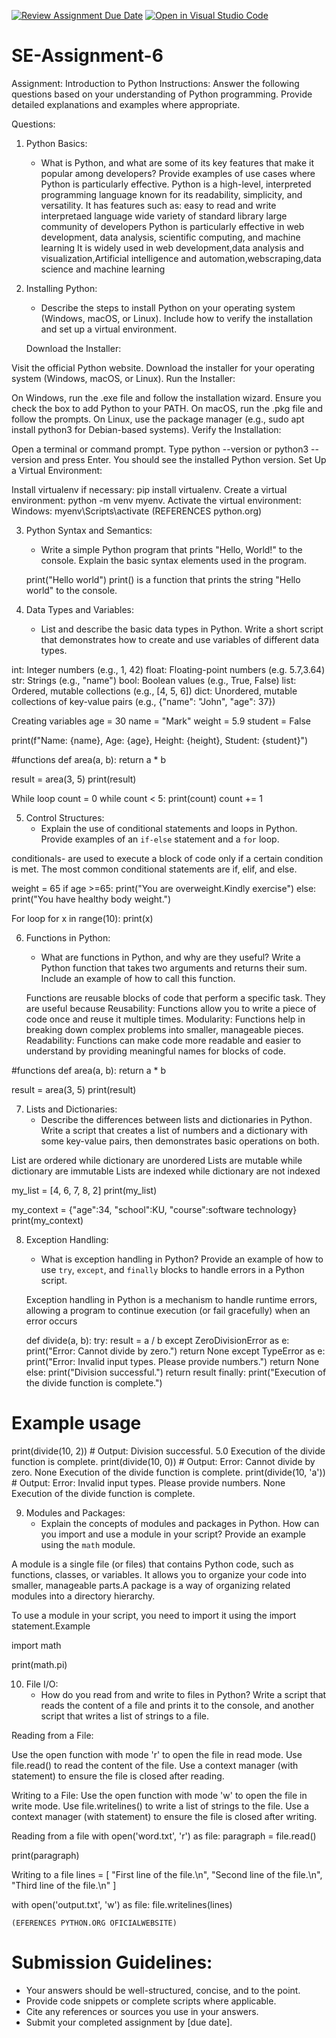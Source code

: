 [![Review Assignment Due Date](https://classroom.github.com/assets/deadline-readme-button-22041afd0340ce965d47ae6ef1cefeee28c7c493a6346c4f15d667ab976d596c.svg)](https://classroom.github.com/a/WfNmjXUk)
[![Open in Visual Studio Code](https://classroom.github.com/assets/open-in-vscode-2e0aaae1b6195c2367325f4f02e2d04e9abb55f0b24a779b69b11b9e10269abc.svg)](https://classroom.github.com/online_ide?assignment_repo_id=15340636&assignment_repo_type=AssignmentRepo)
# SE-Assignment-6
 Assignment: Introduction to Python
Instructions:
Answer the following questions based on your understanding of Python programming. Provide detailed explanations and examples where appropriate.

 Questions:

1. Python Basics:
   - What is Python, and what are some of its key features that make it popular among developers? Provide examples of use cases where Python is particularly effective.
   Python is a high-level, interpreted programming language known for its readability, simplicity, and versatility.
   It has features such as: easy to read and write
                            interpretaed language
                            wide variety of standard library
                            large community of developers
                            Python is particularly effective in web development, data analysis, scientific computing, and machine learning
   It is widely used in web development,data analysis and visualization,Artificial intelligence and automation,webscraping,data science and machine learning

2. Installing Python:
   - Describe the steps to install Python on your operating system (Windows, macOS, or Linux). Include how to verify the installation and set up a virtual environment.

   Download the Installer:

Visit the official Python website.
Download the installer for your operating system (Windows, macOS, or Linux).
Run the Installer:

On Windows, run the .exe file and follow the installation wizard. Ensure you check the box to add Python to your PATH.
On macOS, run the .pkg file and follow the prompts.
On Linux, use the package manager (e.g., sudo apt install python3 for Debian-based systems).
Verify the Installation:

Open a terminal or command prompt.
Type python --version or python3 --version and press Enter. You should see the installed Python version.
Set Up a Virtual Environment:

Install virtualenv if necessary: pip install virtualenv.
Create a virtual environment: python -m venv myenv.
Activate the virtual environment:
Windows: myenv\Scripts\activate
(REFERENCES python.org)

3. Python Syntax and Semantics:
   - Write a simple Python program that prints "Hello, World!" to the console. Explain the basic syntax elements used in the program.

   print("Hello world")
   print() is a function that prints the string "Hello world" to the console.

4. Data Types and Variables:
   - List and describe the basic data types in Python. Write a short script that demonstrates how to create and use variables of different data types.

int: Integer numbers (e.g., 1, 42)
float: Floating-point numbers (e.g. 5.7,3.64)
str: Strings (e.g., "name")
bool: Boolean values (e.g., True, False)
list: Ordered, mutable collections (e.g., [4, 5, 6])
dict: Unordered, mutable collections of key-value pairs (e.g., {"name": "John", "age": 37})

 Creating variables
age = 30
name = "Mark"
weight = 5.9
student = False

print(f"Name: {name}, Age: {age}, Height: {height}, Student: {student}")


#functions
def area(a, b):
    return a * b

result = area(3, 5)
print(result)  



While loop
count = 0
while count < 5:
    print(count)
    count += 1




5. Control Structures:
   - Explain the use of conditional statements and loops in Python. Provide examples of an `if-else` statement and a `for` loop.

 conditionals- are used to execute a block of code only if a certain condition is met. The most common conditional statements are if, elif, and else. 

weight = 65
if age >=65:
    print("You are overweight.Kindly exercise")
else:
    print("You have healthy body weight.")

For loop
for x in range(10):
    print(x)

6. Functions in Python:
   - What are functions in Python, and why are they useful? Write a Python function that takes two arguments and returns their sum. Include an example of how to call this function.

   Functions are reusable blocks of code that perform a specific task.
They are useful because
Reusability: Functions allow you to write a piece of code once and reuse it multiple times.
Modularity: Functions help in breaking down complex problems into smaller, manageable pieces.
Readability: Functions can make code more readable and easier to understand by providing meaningful names for blocks of code.

#functions
def area(a, b):
    return a * b

result = area(3, 5)
print(result) 

7. Lists and Dictionaries:
   - Describe the differences between lists and dictionaries in Python. Write a script that creates a list of numbers and a dictionary with some key-value pairs, then demonstrates basic operations on both.

List are ordered while dictionary are unordered
Lists are mutable while dictionary are immutable
Lists are indexed while dictionary are not indexed

my_list = [4, 6, 7, 8, 2]
print(my_list)

my_context = {"age":34, "school":KU, "course":software technology}
print(my_context)

8. Exception Handling:
   - What is exception handling in Python? Provide an example of how to use `try`, `except`, and `finally` blocks to handle errors in a Python script.

   Exception handling in Python is a mechanism to handle runtime errors, allowing a program to continue execution (or fail gracefully) when an error occurs

   def divide(a, b):
    try:
        result = a / b
    except ZeroDivisionError as e:
        print("Error: Cannot divide by zero.")
        return None
    except TypeError as e:
        print("Error: Invalid input types. Please provide numbers.")
        return None
    else:
        print("Division successful.")
        return result
    finally:
        print("Execution of the divide function is complete.")

# Example usage
print(divide(10, 2))   # Output: Division successful. 5.0 Execution of the divide function is complete.
print(divide(10, 0))   # Output: Error: Cannot divide by zero. None Execution of the divide function is complete.
print(divide(10, 'a')) # Output: Error: Invalid input types. Please provide numbers. None Execution of the divide function is complete.


9. Modules and Packages:
   - Explain the concepts of modules and packages in Python. How can you import and use a module in your script? Provide an example using the `math` module.

A module is a single file (or files) that contains Python code, such as functions, classes, or variables.
It allows you to organize your code into smaller, manageable parts.A package is a way of organizing related modules into a directory hierarchy.

To use a module in your script, you need to import it using the import statement.Example

import math

print(math.pi)


10. File I/O:
    - How do you read from and write to files in Python? Write a script that reads the content of a file and prints it to the console, and another script that writes a list of strings to a file.

Reading from a File:

Use the open function with mode 'r' to open the file in read mode.
Use file.read() to read the content of the file.
Use a context manager (with statement) to ensure the file is closed after reading.

Writing to a File:
Use the open function with mode 'w' to open the file in write mode.
Use file.writelines() to write a list of strings to the file.
Use a context manager (with statement) to ensure the file is closed after writing.

Reading from a file
with open('word.txt', 'r') as file:
    paragraph = file.read()

print(paragraph)

Writing to a file
lines = [
    "First line of the file.\n",
    "Second line of the file.\n",
    "Third line of the file.\n"
]

with open('output.txt', 'w') as file:
    file.writelines(lines)

    (EFERENCES PYTHON.ORG OFICIALWEBSITE)



# Submission Guidelines:
- Your answers should be well-structured, concise, and to the point.
- Provide code snippets or complete scripts where applicable.
- Cite any references or sources you use in your answers.
- Submit your completed assignment by [due date].


